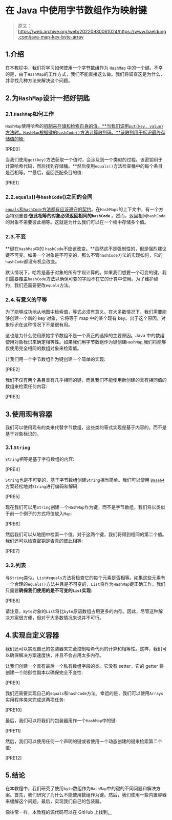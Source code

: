 # 在 Java 中使用字节数组作为映射键

> 原文：<https://web.archive.org/web/20220930061024/https://www.baeldung.com/java-map-key-byte-array>

## 1.介绍

在本教程中，我们将学习如何使用一个字节数组作为 [`HashMap`](/web/20221126220806/https://www.baeldung.com/java-hashmap) 中的一个键。不幸的是，由于`HashMap`的工作方式，我们不能直接这么做。我们将调查这是为什么，并寻找几种方法来解决这个问题。

## 2.为`HashMap`设计一把好钥匙

### 2.1.`HashMap`如何工作

`HashMap`使用哈希的[机制来存储和检索自身的值。**当我们调用`put(key, value)`方法时，`HashMap`根据键的`hashCode()`方法计算散列码。**该散列用于标识最终存储值的桶:](/web/20221126220806/https://www.baeldung.com/java-hashmap#internals-hashmap)

[PRE0]

当我们使用`get(key)`方法获取一个值时，会涉及到一个类似的过程。该密钥用于计算哈希代码，然后找到存储桶。**然后使用`equals()`方法检查桶中的每个条目是否相等。**最后，返回匹配条目的值:

[PRE1]

### 2.2.`equals`()与`hashCode`()之间的合同

[`equals`和`hashCode`方法都有应该遵守的契约](/web/20221126220806/https://www.baeldung.com/java-equals-hashcode-contracts)。在`HashMaps`的上下文中，有一个方面特别重要:**彼此相等的对象必须返回相同的`hashCode`** 。然而，返回相同`hashCode`的对象不需要彼此相等。这就是为什么我们可以在一个桶中存储多个值。

### 2.3.不变

**键在`HashMap`中的 `hashCode`不应该改变。**虽然这不是强制性的，但是强烈建议键不可变。如果一个对象是不可变的，那么不管`hashCode`方法的实现如何，它的`hashCode`都没有机会改变。

默认情况下，哈希是基于对象的所有字段计算的。如果我们想要一个可变的键，我们需要覆盖`hashCode`方法以确保可变的字段不在它的计算中使用。为了维护契约，我们还需要更改`equals`方法。

### 2.4.有意义的平等

为了能够成功地从地图中检索值，等式必须有意义。在大多数情况下，我们需要能够创建一个新的 key 对象，它将等于 map 中的某个现有 key。出于这个原因，对象标识在这种情况下不是很有用。

这也是为什么使用原始字节数组不是一个真正的选择的主要原因。Java 中的数组使用对象标识来确定相等性。如果我们用字节数组作为键创建`HashMap`,我们将能够仅使用完全相同的数组对象来检索值。

让我们用一个字节数组作为键创建一个简单的实现:

[PRE2]

我们不仅有两个条目具有几乎相同的键，而且我们不能使用新创建的具有相同值的数组来检索任何内容:

[PRE3]

## 3.使用现有容器

我们可以使用现有的类来代替字节数组，这些类的等式实现是基于内容的，而不是基于对象标识的。

### 3.1.`String`

`String`相等是基于字符数组的内容:

[PRE4]

`String`也是不可变的，基于字节数组创建`String`相当简单。我们可以使用 [`Base64`](https://web.archive.org/web/20221126220806/https://docs.oracle.com/en/java/javase/11/docs/api/java.base/java/util/Base64.html) 方案轻松地对`String`进行编码和解码:

[PRE5]

现在我们可以用`String`创建一个`HashMap`作为键，而不是字节数组。我们将以类似于前一个例子的方式将值放入`Map`:

[PRE6]

然后我们可以从地图中检索一个值。对于这两个键，我们将得到相同的第二个值。我们还可以检查密钥是否真的彼此相等:

[PRE7]

### 3.2.列表

与`String`类似，`List#equals`方法将检查它的每个元素是否相等。如果这些元素有一个合理的`equals()`方法并且是不可变的，`List`将作为`HashMap`键正确工作。我们只需要**确保我们使用的是不可变的`List`实现**:

[PRE8]

请注意，`Byte`对象的`List`将比`byte`原语数组占用更多的内存。因此，尽管这种解决方案很方便，但对于大多数情况来说并不可行。

## 4.实现自定义容器

我们还可以实现自己的包装器来完全控制哈希代码的计算和相等性。这样，我们可以确保解决方案速度快，并且不会占用太多内存。

让我们创建一个具有最后一个私有数组字段的类。它没有 setter，它的 getter 将创建一个防御性副本以确保完全不变性:

[PRE9]

我们还需要实现自己的`equals`和`hashCode`方法。幸运的是，我们可以使用`Arrays`实用程序类来完成这两项任务:

[PRE10]

最后，我们可以将我们的包装器用作一个`HashMap`中的键:

[PRE11]

然后，我们可以使用任何一个声明的键或者使用一个动态创建的键来检索第二个值:

[PRE12]

## 5.结论

在本教程中，我们研究了使用`byte`数组作为`HashMap`中的键的不同问题和解决方案。首先，我们研究了为什么不能使用数组作为键。然后，我们使用一些内置容器来缓解这个问题，最后，实现我们自己的包装器。

像往常一样，本教程的源代码可以在 GitHub 上找到[。](https://web.archive.org/web/20221126220806/https://github.com/eugenp/tutorials/tree/master/core-java-modules/core-java-collections-maps-5)